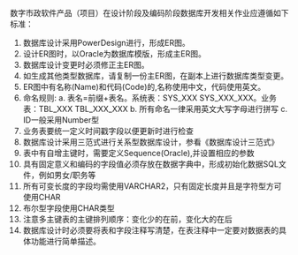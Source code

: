 数字市政软件产品（项目）在设计阶段及编码阶段数据库开发相关作业应遵循如下标准：

1. 数据库设计采用PowerDesign进行，形成ER图。
2. 设计ER图时，以Oracle为数据库模版，形成主ER图。
3. 数据库设计变更时必须修正主ER图。
4. 如生成其他类型数据库，请复制一份主ER图，在副本上进行数据库类型变更。
5. ER图中有名称(Name)和代码(Code)的,名称使用中文，代码使用英文。
6. 命名规则: 
	a. 表名=前缀+表名。系统表：SYS_XXX SYS_XXX_XXX。业务表：TBL_XXX TBL_XXX_XXX
	b. 所有命名一律采用英文大写字母进行拼写
	c. ID一般采用Number型
7. 业务表要统一定义时间戳字段以便更新时进行检查
8. 数据库设计采用三范式进行关系型数据库设计，参看《数据库设计三范式》
9. 表中有自增主键时，需要定义Sequence(Oracle),并设置相应的参数
10. 具有固定意义和编码的字段值必须存放在数据字典中，形成初始化数据SQL文件，例如男女/职务等
11. 所有可变长度的字段均需使用VARCHAR2，只有固定长度并且是字符型方可使用CHAR
12. 布尔型字段使用CHAR类型
13. 注意多主键表的主键排列顺序：变化少的在前，变化大的在后
14. 数据库设计时必须要将表和字段注释写清楚，在表注释中一定要对数据表的具体功能进行简单描述。